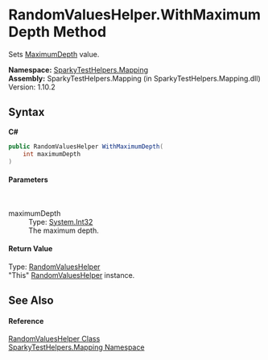 # RandomValuesHelper.WithMaximumDepth Method 
 

Sets <a href="P_SparkyTestHelpers_Mapping_RandomValuesHelper_MaximumDepth.md">MaximumDepth</a> value.

**Namespace:**&nbsp;<a href="N_SparkyTestHelpers_Mapping.md">SparkyTestHelpers.Mapping</a><br />**Assembly:**&nbsp;SparkyTestHelpers.Mapping (in SparkyTestHelpers.Mapping.dll) Version: 1.10.2

## Syntax

**C#**<br />
``` C#
public RandomValuesHelper WithMaximumDepth(
	int maximumDepth
)
```


#### Parameters
&nbsp;<dl><dt>maximumDepth</dt><dd>Type: <a href="http://msdn2.microsoft.com/en-us/library/td2s409d" target="_blank">System.Int32</a><br />The maximum depth.</dd></dl>

#### Return Value
Type: <a href="T_SparkyTestHelpers_Mapping_RandomValuesHelper.md">RandomValuesHelper</a><br />"This" <a href="T_SparkyTestHelpers_Mapping_RandomValuesHelper.md">RandomValuesHelper</a> instance.

## See Also


#### Reference
<a href="T_SparkyTestHelpers_Mapping_RandomValuesHelper.md">RandomValuesHelper Class</a><br /><a href="N_SparkyTestHelpers_Mapping.md">SparkyTestHelpers.Mapping Namespace</a><br />
